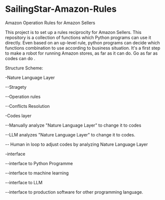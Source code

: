 # SailingStar-Amazon-Rules
Amazon Operation Rules for Amazon Sellers

This project is to set up a rules reciprocity for Amazon Sellers.  This repository is a collection of functions which Python programs can use it directly. Even based on an up-level rule, python programs can decide which functions combination  to use according to business situation. It's a first step to make a robot for running Amazon stores, as far as it can do.
Go as far as codes can do .

Structure Scheme:


-Nature Language Layer

  --Stragety
  
  --Operation rules
  
  --Conflicts Resolution
  
-Codes layer

  --Manually analyze "Nature Language Layer" to change it to codes
  
  --LLM analyzes "Nature Language Layer" to change it to codes.
  
  -- Human in loop to adjust codes by analyzing Nature Language Layer
  
-interface

  --interface to Python Programme
  
  --interface to machine learning
  
  --interface to LLM 
  
  --interface to production software for other programming language.


